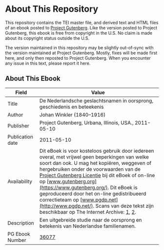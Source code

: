 # About This Repository

This repository contains the TEI master file, and derived text and HTML files of an ebook posted to [Project Gutenberg](https://www.gutenberg.org/). Like the version posted to Project Gutenberg, this ebook is free from copyright in the U.S. No claim is made about its copyright status outside the U.S.

The version maintained in this repository may be slightly out-of-sync with the version maintained at Project Gutenberg. Mostly, fixes will be made first here, and only then reposted to Project Gutenberg. When you encounter any issue in this text, please report it here.

## About This Ebook

| Field | Value |
| ----- | ----- |
| Title | De Nederlandsche geslachtsnamen in oorsprong, geschiedenis en beteekenis |
| Author | Johan Winkler (1840–1916) |
| Publisher | Project Gutenberg, Urbana, Illinois, USA., 2011-05-10 |
| Publication date | 2011-05-10 |
| Availability | Dit eBoek is voor kosteloos gebruik door iedereen overal, met vrijwel geen beperkingen van welke soort dan ook. U mag het kopiëren, weggeven of hergebruiken onder de voorwaarden van de [Project Gutenberg Licentie](https://www.gutenberg.org/license) bij dit eBoek of on-line op [www.gutenberg.org](https://www.gutenberg.org/). Dit eBoek is geproduceerd door het on-line gedistribueerd correctieteam op [www.pgdp.net](http://www.pgdp.net/). Scans van deze tekst zijn beschikbaar op The Internet Archive: [1](http://www.archive.org/details/denederlandscheg00wink), [2](http://www.archive.org/details/denederlandsche03winkgoog). |
| Description | Een uitgebreide studie naar de oorsprong en betekenis van Nederlandse familienamen. |
| PG Ebook Number | [36077](https://www.gutenberg.org/ebooks/36077) |
